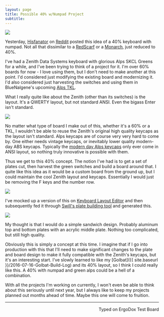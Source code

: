 ```yaml
---
layout: page
title: Possible 40% w/Numpad Project
subtitle:
---  
```


![](https://i.imgur.com/K5ZM3Vo.jpg)

Yesterday, [Hisfanator](https://www.reddit.com/user/Hisfantor) on [Reddit](https://www.reddit.com/r/MechanicalKeyboards/comments/4zdnpk/an_idea_of_a_40_board_with_numpad/) posted this idea of a 40% keyboard with numpad. Not all that dissimilar to a [RedScarf](https://geekhack.org/index.php?topic=67279.0) or a [Monarch](https://geekhack.org/index.php?topic=75786.0), just reduced to 40%. 

I've had a Zenith Data Systems keyboard with glorious Alps SKCL Greens for a while, and I've been trying to think of a project for it. I'm over 60% boards for now - I love using them, but I don't need to make another at this point. I'd considered just modifying the existing board and modernizing it. I'd also considered just harvesting the switches and using them in BlueNalgene's upcoming [Alps TKL](https://geekhack.org/index.php?topic=81608.0). 

What I really quite like about the Zenith (other than its switches) is the layout. It's a QWERTY layout, but not standard ANSI. Even the bigass Enter isn't standard. 

![](http://imgur.com/r1D7pUw.jpg)

No matter what type of board I make out of this, whether it's a 60% or a TKL, I wouldn't be able to reuse the Zenith's original high quality keycaps as the layout isn't standard. Alps keycaps are of course very very hard to come by. One either needs vintage keycaps, or inevitably lower quality modern-day ABS keycaps. Typically the [modern day Alps keycaps](https://www.massdrop.com/buy/alps-keycaps?mode=guest_open) only ever come in ANSI layout, so nothing truly innovative is possible with them. 

Thus we get to this 40% concept. The notion I've had is to get a set of plates cut, then harvest the green switches and build a board around that. I quite like this idea as it would be a custom board from the ground up, but I could maintain the cool Zenith layout and keycaps. Essentially I would just be removing the F keys and the number row. 

![](http://imgur.com/ij0DmsL.jpg)

I've mocked up a version of this on [Keyboard Layout Editor](http://www.keyboard-layout-editor.com/##@@_w:1.5%3B&=Tab&=Q&=W&=E&=R&=T&=Y&=U&=I&=O&=P&=%7B%0A%5B&_w:1.5%3B&=%7D%0A%5D&_x:1%3B&=7%0AHome&=8%0A%E2%86%91&=9%0APgUp&=-%3B&@_w:1.75%3B&=Caps%20Lock&=A&=S&=D&=F&=G&=H&=J&=K&=L&=%2F:%0A%2F%3B&=%22%0A'&_x:2.25%3B&=4%0A%E2%86%90&=5&=6%0A%E2%86%92&=+%3B&@_w:2.25%3B&=Shift&=Z&=X&=C&=V&=B&=N&=M&=%3C%0A,&=%3E%0A.&=%3F%0A%2F%2F&_w:1.75%3B&=Shift&_a:7%3B&=&_a:4%3B&=1%0AEnd&=2%0A%E2%86%93&=3%0APgDn&_h:2%3B&=Enter%3B&@_w:1.75%3B&=Ctrl&=Win&_a:7&w:9%3B&=&_a:4&w:2.25%3B&=Menu&_w:2%3B&=0%0AIns&_w:2%3B&=.%0ADel%3B&@_r:180&rx:19.25&ry:6.5&y:4.5&x:4.25&a:7&w:2.25&w2:1&h2:2%3B&=) and then subsequently fed it through [Swill's plate building tool](http://builder.swillkb.com/) and generated this.

![](http://imgur.com/OKw2uT3.jpg)

My thought is that I would do a simple sandwich design. Probably aluminum top and bottom plates with an acrylic middle plate. Nothing too complicated, but still high quality.

Obviously this is simply a concept at this time. I imagine that if I go into production with this that I'll need to make significant changes to the plate and board design to make it fully compatible with the Zenith's keycaps, but it's an interesting start. I've slowly learned to like my [Golbat]({{ site.baseurl }}/2016-07-16-Golbat-Build-Log) and its 40% layout, so I think I could really like this. A 40% with numpad and green alps could be a hell of a combination.

With all the projects I'm working on currently, I won't even be able to think about this seriously until next year, but I always like to keep my projects planned out months ahead of time. Maybe this one will come to fruition.

---
<p align="right">Typed on ErgoDox Test Board</p>
